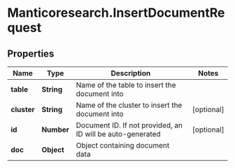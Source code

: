 # Manticoresearch.InsertDocumentRequest

## Properties

Name | Type | Description | Notes
------------ | ------------- | ------------- | -------------
**table** | **String** | Name of the table to insert the document into | 
**cluster** | **String** | Name of the cluster to insert the document into | [optional] 
**id** | **Number** | Document ID. If not provided, an ID will be auto-generated  | [optional] 
**doc** | **Object** | Object containing document data  | 


